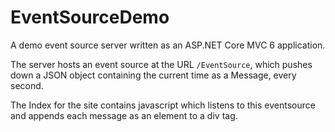 # EventSourceDemo
A demo event source server written as an ASP.NET Core MVC 6 application.

The server hosts an event source at the URL `/EventSource`, which pushes down a JSON object containing the current time as a Message, every second.

The Index for the site contains javascript which listens to this eventsource and appends each message as an element to a div tag.
